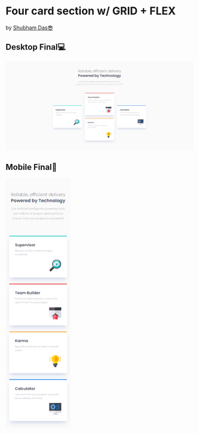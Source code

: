 # Four card section w/ GRID + FLEX
by [Shubham Das😎](https://www.frontendmentor.io/profile/ShubhamDRaj)
## Desktop Final💻
![Design final design](./images/desktop%20final.png)

## Mobile Final📲
![Mobile final design](./images/mobile%20final.png)